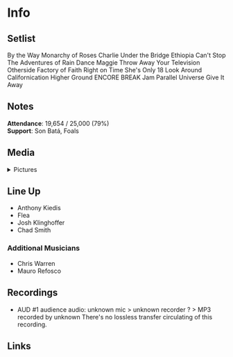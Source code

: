 # Info

## Setlist

By the Way
Monarchy of Roses
Charlie
Under the Bridge
Ethiopia
Can't Stop
The Adventures of Rain Dance Maggie
Throw Away Your Television
Otherside
Factory of Faith
Right on Time
She's Only 18
Look Around
Californication
Higher Ground
ENCORE BREAK
Jam
Parallel Universe
Give It Away

## Notes

**Attendance**: 19,654 / 25,000 (79%)
<br>
**Support**: Son Batá, Foals

## Media 

<details>
  <summary>Pictures</summary>
  <!--<img alt="Setlist" title="Setlist" src="_.jpg" height="200" />
  <img alt="Flyer" title="Flyer" src="_.jpg" height="200" />-->
</details>

## Line Up

* Anthony Kiedis
* Flea
* Josh Klinghoffer
* Chad Smith

### Additional Musicians

* Chris Warren  
* Mauro Refosco

## Recordings

* AUD #1 audience audio: unknown mic > unknown recorder ? > MP3 recorded by unknown There's no lossless transfer circulating of this recording.

## Links